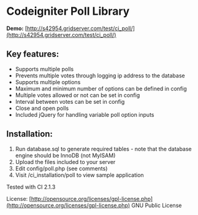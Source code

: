 # Codeigniter Poll Library

**Demo:** [http://s42954.gridserver.com/test/ci_poll/](http://s42954.gridserver.com/test/ci_poll/)

## Key features:

* Supports multiple polls
* Prevents multiple votes through logging ip address to the database
* Supports multiple options
* Maximum and minimum number of options can be defined in config
* Multiple votes allowed or not can be set in config
* Interval between votes can be set in config
* Close and open polls
* Included jQuery for handling variable poll option inputs

## Installation:

1. Run database.sql to generate required tables - note that the database engine should be InnoDB (not MyISAM)
2. Upload the files included to your server
3. Edit config/poll.php (see comments)
4. Visit <yourserver>/ci_installation/poll to view sample application

Tested with CI 2.1.3

License: [http://opensource.org/licenses/gpl-license.php](http://opensource.org/licenses/gpl-license.php) GNU Public License